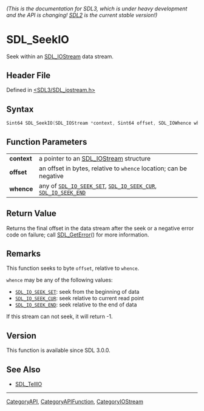 ###### (This is the documentation for SDL3, which is under heavy development and the API is changing! [SDL2](https://wiki.libsdl.org/SDL2/) is the current stable version!)
# SDL_SeekIO

Seek within an [SDL_IOStream](SDL_IOStream) data stream.

## Header File

Defined in [<SDL3/SDL_iostream.h>](https://github.com/libsdl-org/SDL/blob/main/include/SDL3/SDL_iostream.h)

## Syntax

```c
Sint64 SDL_SeekIO(SDL_IOStream *context, Sint64 offset, SDL_IOWhence whence);

```

## Function Parameters

|                 |                                                                                                                         |
| --------------- | ----------------------------------------------------------------------------------------------------------------------- |
| **context**     | a pointer to an [SDL_IOStream](SDL_IOStream) structure                                                                  |
| **offset**      | an offset in bytes, relative to `whence` location; can be negative                                                      |
| **whence**      | any of [`SDL_IO_SEEK_SET`](SDL_IO_SEEK_SET), [`SDL_IO_SEEK_CUR`](SDL_IO_SEEK_CUR), [`SDL_IO_SEEK_END`](SDL_IO_SEEK_END) |

## Return Value

Returns the final offset in the data stream after the seek or a negative
error code on failure; call [SDL_GetError](SDL_GetError)() for more
information.

## Remarks

This function seeks to byte `offset`, relative to `whence`.

`whence` may be any of the following values:

- [`SDL_IO_SEEK_SET`](SDL_IO_SEEK_SET): seek from the beginning of data
- [`SDL_IO_SEEK_CUR`](SDL_IO_SEEK_CUR): seek relative to current read point
- [`SDL_IO_SEEK_END`](SDL_IO_SEEK_END): seek relative to the end of data

If this stream can not seek, it will return -1.

## Version

This function is available since SDL 3.0.0.

## See Also

- [SDL_TellIO](SDL_TellIO)

----
[CategoryAPI](CategoryAPI), [CategoryAPIFunction](CategoryAPIFunction), [CategoryIOStream](CategoryIOStream)


